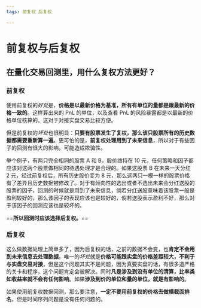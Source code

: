 ```yaml
---
tags: 前复权 后复权

---
```


# 前复权与后复权

## 在量化交易回测里，用什么复权方法更好？

### 前复权

使用前复权的*好处*是，**价格是以最新价格为基准，所有有单位的量都是跟最新的价格一致的**。这样算出来的 PnL 的单位，以及查看 PnL 的风险暴露都是以最新的价格单位核算的。这对于对接实盘交易比较方便。

但是前复权的*坏处*也很明显：**只要有股票发生了复权，那么该只股票所有的历史数据都需要重新算一遍**。更可怕的是，**前复权处理用到了未来信息**，所以对于有些因子的回测有很大的影响，可能造成欺骗性。

举个例子，有两只完全相同的股票 A 和 B，股价维持在 10 元，任何策略和因子都应该对这两个股票做相同的待遇处理才是合理的。如果这股票 B 在未来一天分红 2 元，经过前复权后，所有历史股价变为 8 元，那么这两只一模一样的股票价格有了差异且历史数据被修改了。对于有倾向性的选出或者不选出未来会分红送股的股票的因子，回测的时候就是用到了未来信息，倘若分红送股意味着该股票一般是盈利较好的，那么该因子的表现应该也是较好的，倘若送股表示盈利不好，那么对于该因子的回测应该也是较坏的。

==**所以回测时应该选择后复权。**==

### 后复权

这么做数据处理上简单多了，因为后复权的话，之前的数据不会变，也**肯定不会用到未来信息去处理数据**。唯一的*坏处*就是**价格可能跟实盘的价格差距较大，不利于与实盘交易对接**，但是这个问题其实不是问题，因为真要实盘的话，有很多道严格的关卡和程序，这个问题肯定会被解决。同时**凡是涉及到没有单位的清算，比率类如收益率就不会有任何影响**。如果**涉及到价的单位和量的单位，就是有影响的**。

如果使用前复权数据回测，那么要注意，**一定不要用前复权的价格去做横截面排名**，但是时间序列问题是没有任何问题的。
